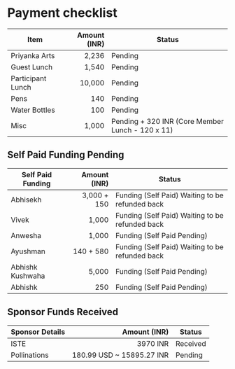 # Payment checklist

| Item                 | Amount (INR) | Status |
|----------------------|-------------:|--------|
| Priyanka Arts        | 2,236        | Pending |
| Guest Lunch          | 1,540        | Pending |
| Participant Lunch    | 10,000       | Pending |
| Pens                 | 140          | Pending |
| Water Bottles        | 100          | Pending |
| Misc                 | 1,000        | Pending + 320 INR (Core Member Lunch - 120 x 11) |

## Self Paid Funding Pending

| Self Paid Funding | Amount (INR) | Status |
|-------------------|-------------:|--------|
| Abhisekh             | 3,000 + 150       | Funding (Self Paid) Waiting to be refunded back |
| Vivek             | 1,000        | Funding (Self Paid) Waiting to be refunded back |
| Anwesha             | 1,000        | Funding (Self Paid Pending) |
| Ayushman             | 140 + 580       | Funding (Self Paid) Waiting to be refunded back |
| Abhishk Kushwaha             | 5,000        | Funding (Self Paid Pending) |
| Abhishk              | 250        | Funding (Self Paid Pending) |

## Sponsor Funds Received

| Sponsor Details | Amount (INR) | Status |
|-------------------|-------------:|--------|
| ISTE             | 3970 INR        | Received |
| Pollinations     | 180.99 USD ~ 15895.27 INR         | Pending |